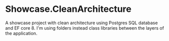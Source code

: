# Showcase.CleanArchitecture
A showcase project with clean architecture using Postgres SQL database and EF core 8. I'm using folders instead class libraries between the layers of the application. 
